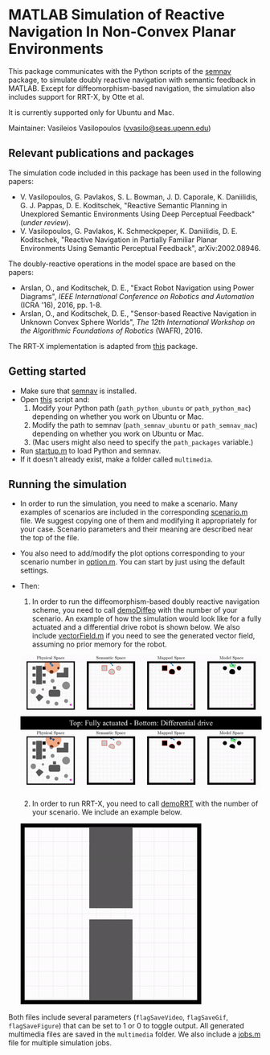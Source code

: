 # MATLAB Simulation of Reactive Navigation In Non-Convex Planar Environments

This package communicates with the Python scripts of the [semnav](https://github.com/vvasilo/semnav) package, to simulate doubly reactive navigation with semantic feedback in MATLAB. Except for diffeomorphism-based navigation, the simulation also includes support for RRT-X, by Otte et al. 

It is currently supported only for Ubuntu and Mac.

Maintainer: Vasileios Vasilopoulos (<vvasilo@seas.upenn.edu>)

## Relevant publications and packages
The simulation code included in this package has been used in the following papers:
* V. Vasilopoulos, G. Pavlakos, S. L. Bowman, J. D. Caporale, K. Daniilidis, G. J. Pappas, D. E. Koditschek, "Reactive Semantic Planning in Unexplored Semantic Environments Using Deep Perceptual Feedback" (*under review*).
* V. Vasilopoulos, G. Pavlakos, K. Schmeckpeper, K. Daniilidis, D. E. Koditschek, "Reactive Navigation in Partially Familiar Planar Environments Using Semantic Perceptual Feedback", arXiv:2002.08946.

The doubly-reactive operations in the model space are based on the papers:
* Arslan, O., and Koditschek, D. E., "Exact Robot Navigation using Power Diagrams", *IEEE International Conference on Robotics and Automation* (ICRA '16), 2016, pp. 1-8.
* Arslan, O., and Koditschek, D. E., "Sensor-based Reactive Navigation in Unknown Convex Sphere Worlds", *The 12th International Workshop on the Algorithmic Foundations of Robotics* (WAFR), 2016.

The RRT-X implementation is adapted from [this](https://github.com/rahul-sb/RRTx) package.

## Getting started
* Make sure that [semnav](https://github.com/vvasilo/semnav) is installed.
* Open [this](startup.m) script and:
    1. Modify your Python path (`path_python_ubuntu` or `path_python_mac`) depending on whether you work on Ubuntu or Mac.
    1. Modify the path to semnav (`path_semnav_ubuntu` or `path_semnav_mac`) depending on whether you work on Ubuntu or Mac.
    1. (Mac users might also need to specify the `path_packages` variable.)
* Run [startup.m](startup.m) to load Python and semnav.
* If it doesn't already exist, make a folder called `multimedia`.

## Running the simulation
* In order to run the simulation, you need to make a scenario. Many examples of scenarios are included in the corresponding [scenario.m](demo/scenario.m) file. We suggest copying one of them and modifying it appropriately for your case. Scenario parameters and their meaning are described near the top of the file.
* You also need to add/modify the plot options corresponding to your scenario number in [option.m](demo/option.m). You can start by just using the default settings.
* Then:
    1. In order to run the diffeomorphism-based doubly reactive navigation scheme, you need to call [demoDiffeo](demo/demoDiffeo.m) with the number of your scenario. An example of how the simulation would look like for a fully actuated and a differential drive robot is shown below. We also include [vectorField.m](demo/vectorField.m) if you need to see the generated vector field, assuming no prior memory for the robot.

    ![](examples/demoDiffeo.gif)

    2. In order to run RRT-X, you need to call [demoRRT](demo/demoRRT.m) with the number of your scenario. We include an example below.

    ![](examples/demoRRT.gif)

Both files include several parameters (`flagSaveVideo`, `flagSaveGif`, `flagSaveFigure`) that can be set to 1 or 0 to toggle output. All generated multimedia files are saved in the `multimedia` folder. We also include a [jobs.m](demo/jobs.m) file for multiple simulation jobs.
